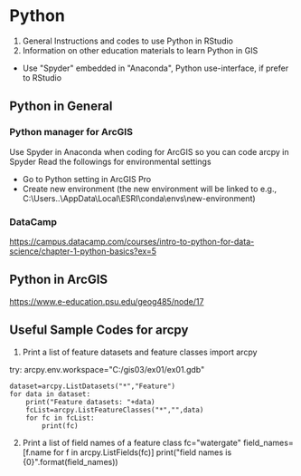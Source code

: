 # Python
1. General Instructions and codes to use Python in RStudio
2. Information on other education materials to learn Python in GIS

* Use "Spyder" embedded in "Anaconda", Python use-interface, if prefer to RStudio

## Python in General
### Python manager for ArcGIS
Use Spyder in Anaconda when coding for ArcGIS so you can code arcpy in Spyder
Read the followings for environmental settings
* Go to Python setting in ArcGIS Pro
* Create new environment (the new environment will be linked to e.g., C:\Users..\AppData\Local\ESRI\conda\envs\new-environment)

### DataCamp
https://campus.datacamp.com/courses/intro-to-python-for-data-science/chapter-1-python-basics?ex=5

## Python in ArcGIS
https://www.e-education.psu.edu/geog485/node/17

## Useful Sample Codes for arcpy
1. Print a list of feature datasets and feature classes
import arcpy

try:
    arcpy.env.workspace="C:/gis03/ex01/ex01.gdb"
    
    dataset=arcpy.ListDatasets("*","Feature")
    for data in dataset:
        print("Feature datasets: "+data)
        fcList=arcpy.ListFeatureClasses("*","",data)
        for fc in fcList:
            print(fc)

2. Print a list of field names of a feature class
    fc="watergate"
    field_names=[f.name for f in arcpy.ListFields(fc)]
    print("field names is {0}".format(field_names))


